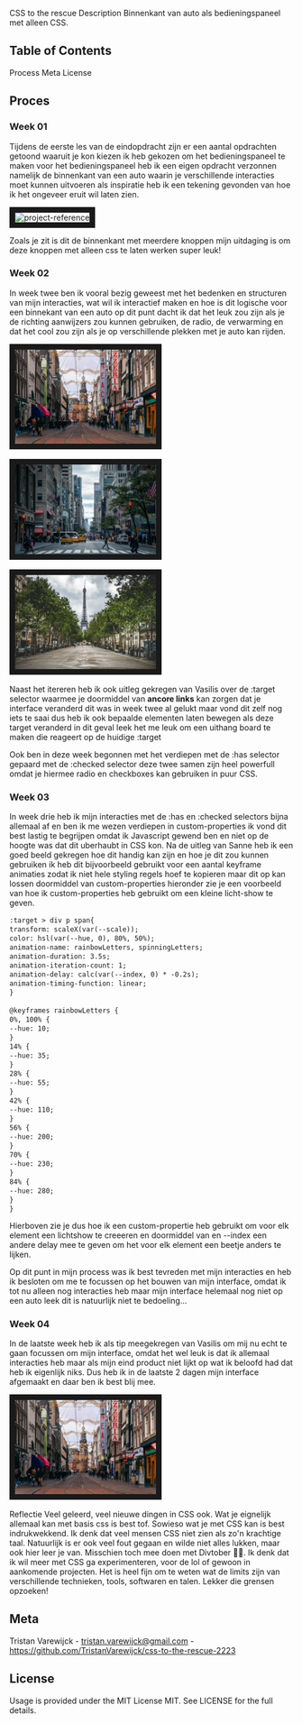 CSS to the rescue
Description
Binnenkant van auto als bedieningspaneel met alleen CSS.

## Table of Contents
Process
Meta
License

## Proces
### Week 01
Tijdens de eerste les van de eindopdracht zijn er een aantal opdrachten getoond waaruit je kon kiezen ik heb gekozen om het bedieningspaneel te maken voor het bedieningspaneel heb ik een eigen opdracht verzonnen namelijk de binnenkant van een auto waarin je verschillende interacties moet kunnen uitvoeren als inspiratie heb ik een tekening gevonden van hoe ik het ongeveer eruit wil laten zien. 

<img src="https://github.com/TristanVarewijck/css-to-the-rescue-2223/blob/main/css-to-the-rescue-redo/bedieningspaneel/images/inside-of-car-reference.avif" 
alt="project-reference" width="500" border="10" />

Zoals je zit is dit de binnenkant met meerdere knoppen mijn uitdaging is om deze knoppen met alleen css te laten werken super leuk!

### Week 02
In week twee ben ik vooral bezig geweest met het bedenken en structuren van mijn interacties, wat wil ik interactief maken en hoe is dit logische voor een binnekant van een auto op dit punt dacht ik dat het leuk zou zijn als je de richting aanwijzers zou kunnen gebruiken, de radio, de verwarming en dat het cool zou zijn als je op verschillende plekken met je auto kan rijden. 

<img src="https://github.com/TristanVarewijck/css-to-the-rescue-2223/blob/main/css-to-the-rescue-redo/bedieningspaneel/images/amsterdam.jpeg" 
alt="amsterdam" width="250" border="10" />

<img src="https://github.com/TristanVarewijck/css-to-the-rescue-2223/blob/main/css-to-the-rescue-redo/bedieningspaneel/images/newyork.jpeg" 
alt="newyork" width="250" border="10" />

<img src="https://github.com/TristanVarewijck/css-to-the-rescue-2223/blob/main/css-to-the-rescue-redo/bedieningspaneel/images/paris.jpeg" 
alt="paris" width="250" border="10" />

Naast het itereren heb ik ook uitleg gekregen van Vasilis over de :target selector waarmee je doormiddel van **<a>ancore links<a/>** kan zorgen dat je interface veranderd dit was in week twee al gelukt maar vond dit zelf nog iets te saai dus heb ik ook bepaalde elementen laten bewegen als deze target veranderd in dit geval leek het me leuk om een uithang board te maken die reageert op de huidige :target
  
Ook ben in deze week begonnen met het verdiepen met de :has selector gepaard met de :checked selector deze twee samen zijn heel powerfull omdat je hiermee radio en checkboxes kan gebruiken in puur CSS. 

### Week 03
In week drie heb ik mijn interacties met de :has en :checked selectors bijna allemaal af en ben ik me wezen verdiepen in custom-properties ik vond dit best lastig te begrijpen omdat ik Javascript gewend ben en niet op de hoogte was dat dit uberhaubt in CSS kon. Na de uitleg van Sanne heb ik een goed beeld gekregen hoe dit handig kan zijn en hoe je dit zou kunnen gebruiken ik heb dit bijvoorbeeld gebruikt voor een aantal keyframe animaties zodat ik niet hele styling regels hoef te kopieren maar dit op kan lossen doormiddel van custom-properties hieronder zie je een voorbeeld van hoe ik custom-properties heb gebruikt om een kleine licht-show te geven. 

```
:target > div p span{
transform: scaleX(var(--scale)); 
color: hsl(var(--hue, 0), 80%, 50%);
animation-name: rainbowLetters, spinningLetters;
animation-duration: 3.5s;
animation-iteration-count: 1;
animation-delay: calc(var(--index, 0) * -0.2s);
animation-timing-function: linear;
}

@keyframes rainbowLetters {
0%, 100% {
--hue: 10;
}
14% {
--hue: 35;
}
28% {
--hue: 55;
}
42% {
--hue: 110;
}
56% {
--hue: 200;
}
70% {
--hue: 230;
}
84% {
--hue: 280;
}
} 
```

Hierboven zie je dus hoe ik een custom-propertie heb gebruikt om voor elk element een lichtshow te creeeren en doormiddel van en --index een andere delay mee te geven om het voor elk element een beetje anders te lijken. 

Op dit punt in mijn process was ik best tevreden met mijn interacties en heb ik besloten om me te focussen op het bouwen van mijn interface, omdat ik tot nu alleen nog interacties heb maar mijn interface helemaal nog niet op een auto leek dit is natuurlijk niet te bedoeling...

### Week 04
In de laatste week heb ik als tip meegekregen van Vasilis om mij nu echt te gaan focussen om mijn interface, omdat het wel leuk is dat ik allemaal interacties heb maar als mijn eind product niet lijkt op wat ik beloofd had dat heb ik eigenlijk niks. Dus heb ik in de laatste 2 dagen mijn interface afgemaakt en daar ben ik best blij mee. 
  
<img src="https://github.com/TristanVarewijck/css-to-the-rescue-2223/blob/main/css-to-the-rescue-redo/bedieningspaneel/images/amsterdam.jpeg" 
alt="amsterdam" width="250" border="10" />
  
 

Reflectie Veel geleerd, veel nieuwe dingen in CSS ook. Wat je eignelijk allemaal kan met basis css is best tof. Sowieso wat je met CSS kan is best indrukwekkend. Ik denk dat veel mensen CSS niet zien als zo'n krachtige taal. Natuurlijk is er ook veel fout gegaan en wilde niet alles lukken, maar ook hier leer je van. Misschien toch mee doen met Divtober 🤷‍♂️. Ik denk dat ik wil meer met CSS ga experimenteren, voor de lol of gewoon in aankomende projecten. Het is heel fijn om te weten wat de limits zijn van verschillende technieken, tools, softwaren en talen. Lekker die grensen opzoeken!

## Meta
Tristan Varewijck - tristan.varewijck@gmail.com - https://github.com/TristanVarewijck/css-to-the-rescue-2223

## License
Usage is provided under the MIT License MIT. See LICENSE for the full details.
